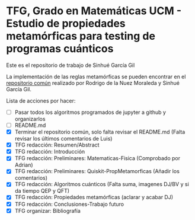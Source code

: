 # TFG, Grado en Matemáticas UCM - Estudio de propiedades metamórficas para testing de programas cuánticos
Este es el repositorio de trabajo de Sinhué García Gil

La implementación de las reglas metamórficas se pueden encontrar en el [repositorio común](https://github.com/rodelanu/TFG.git) realizado por Rodrigo de la Nuez Moraleda y Sinhué García Gil.
<br>

Lista de acciones por hacer:
- [ ] Pasar todos los algoritmos programados de jupyter a github y organizarlos
- [ ] README.md
- [x] Terminar el repositorio común, solo falta revisar el README.md (Falta revisar los últimos comentarios de Luis)
- [x] TFG redacción: Resumen/Abstract
- [x] TFG redacción: Introducción
- [x] TFG redacción: Preliminares: Matematicas-Fisica (Comprobado por Adrian)
- [x] TFG redacción: Preliminares: Quiskit-PropMetamorficas (Añadir los comentarios)
- [x] TFG redacción: Algoritmos cuánticos (Falta suma, imagenes DJ/BV y si da tiempo QEP y QFT)
- [x] TFG redacción: Propiedades metamórficas (aclarar y acabar DJ)
- [x] TFG redacción: Conclusiones-Trabajo futuro
- [x] TFG organizar: Bibliografía

